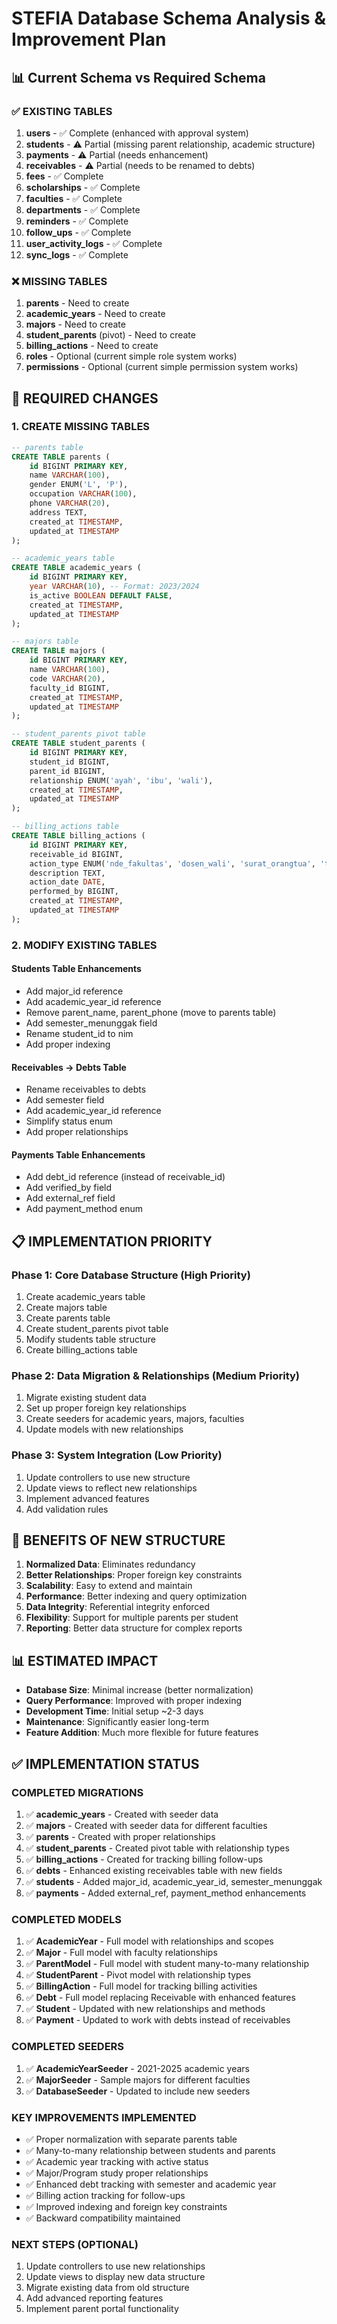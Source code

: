 # STEFIA Database Schema Analysis & Improvement Plan

## 📊 Current Schema vs Required Schema

### ✅ EXISTING TABLES
1. **users** - ✅ Complete (enhanced with approval system)
2. **students** - ⚠️ Partial (missing parent relationship, academic structure)
3. **payments** - ⚠️ Partial (needs enhancement)
4. **receivables** - ⚠️ Partial (needs to be renamed to debts)
5. **fees** - ✅ Complete
6. **scholarships** - ✅ Complete
7. **faculties** - ✅ Complete
8. **departments** - ✅ Complete
9. **reminders** - ✅ Complete
10. **follow_ups** - ✅ Complete
11. **user_activity_logs** - ✅ Complete
12. **sync_logs** - ✅ Complete

### ❌ MISSING TABLES
1. **parents** - Need to create
2. **academic_years** - Need to create
3. **majors** - Need to create
4. **student_parents** (pivot) - Need to create
5. **billing_actions** - Need to create
6. **roles** - Optional (current simple role system works)
7. **permissions** - Optional (current simple permission system works)

## 🔧 REQUIRED CHANGES

### 1. CREATE MISSING TABLES
```sql
-- parents table
CREATE TABLE parents (
    id BIGINT PRIMARY KEY,
    name VARCHAR(100),
    gender ENUM('L', 'P'),
    occupation VARCHAR(100),
    phone VARCHAR(20),
    address TEXT,
    created_at TIMESTAMP,
    updated_at TIMESTAMP
);

-- academic_years table
CREATE TABLE academic_years (
    id BIGINT PRIMARY KEY,
    year VARCHAR(10), -- Format: 2023/2024
    is_active BOOLEAN DEFAULT FALSE,
    created_at TIMESTAMP,
    updated_at TIMESTAMP
);

-- majors table
CREATE TABLE majors (
    id BIGINT PRIMARY KEY,
    name VARCHAR(100),
    code VARCHAR(20),
    faculty_id BIGINT,
    created_at TIMESTAMP,
    updated_at TIMESTAMP
);

-- student_parents pivot table
CREATE TABLE student_parents (
    id BIGINT PRIMARY KEY,
    student_id BIGINT,
    parent_id BIGINT,
    relationship ENUM('ayah', 'ibu', 'wali'),
    created_at TIMESTAMP,
    updated_at TIMESTAMP
);

-- billing_actions table
CREATE TABLE billing_actions (
    id BIGINT PRIMARY KEY,
    receivable_id BIGINT,
    action_type ENUM('nde_fakultas', 'dosen_wali', 'surat_orangtua', 'telepon', 'home_visit'),
    description TEXT,
    action_date DATE,
    performed_by BIGINT,
    created_at TIMESTAMP,
    updated_at TIMESTAMP
);
```

### 2. MODIFY EXISTING TABLES

#### Students Table Enhancements
- Add major_id reference
- Add academic_year_id reference
- Remove parent_name, parent_phone (move to parents table)
- Add semester_menunggak field
- Rename student_id to nim
- Add proper indexing

#### Receivables → Debts Table
- Rename receivables to debts
- Add semester field
- Add academic_year_id reference
- Simplify status enum
- Add proper relationships

#### Payments Table Enhancements
- Add debt_id reference (instead of receivable_id)
- Add verified_by field
- Add external_ref field
- Add payment_method enum

## 📋 IMPLEMENTATION PRIORITY

### Phase 1: Core Database Structure (High Priority)
1. Create academic_years table
2. Create majors table
3. Create parents table
4. Create student_parents pivot table
5. Modify students table structure
6. Create billing_actions table

### Phase 2: Data Migration & Relationships (Medium Priority)
1. Migrate existing student data
2. Set up proper foreign key relationships
3. Create seeders for academic years, majors, faculties
4. Update models with new relationships

### Phase 3: System Integration (Low Priority)
1. Update controllers to use new structure
2. Update views to reflect new relationships
3. Implement advanced features
4. Add validation rules

## 🎯 BENEFITS OF NEW STRUCTURE

1. **Normalized Data**: Eliminates redundancy
2. **Better Relationships**: Proper foreign key constraints
3. **Scalability**: Easy to extend and maintain
4. **Performance**: Better indexing and query optimization
5. **Data Integrity**: Referential integrity enforced
6. **Flexibility**: Support for multiple parents per student
7. **Reporting**: Better data structure for complex reports

## 📊 ESTIMATED IMPACT

- **Database Size**: Minimal increase (better normalization)
- **Query Performance**: Improved with proper indexing
- **Development Time**: Initial setup ~2-3 days
- **Maintenance**: Significantly easier long-term
- **Feature Addition**: Much more flexible for future features

## ✅ IMPLEMENTATION STATUS

### COMPLETED MIGRATIONS
1. ✅ **academic_years** - Created with seeder data
2. ✅ **majors** - Created with seeder data for different faculties
3. ✅ **parents** - Created with proper relationships
4. ✅ **student_parents** - Created pivot table with relationship types
5. ✅ **billing_actions** - Created for tracking billing follow-ups
6. ✅ **debts** - Enhanced existing receivables table with new fields
7. ✅ **students** - Added major_id, academic_year_id, semester_menunggak
8. ✅ **payments** - Added external_ref, payment_method enhancements

### COMPLETED MODELS
1. ✅ **AcademicYear** - Full model with relationships and scopes
2. ✅ **Major** - Full model with faculty relationships
3. ✅ **ParentModel** - Full model with student many-to-many relationship
4. ✅ **StudentParent** - Pivot model with relationship types
5. ✅ **BillingAction** - Full model for tracking billing activities
6. ✅ **Debt** - Full model replacing Receivable with enhanced features
7. ✅ **Student** - Updated with new relationships and methods
8. ✅ **Payment** - Updated to work with debts instead of receivables

### COMPLETED SEEDERS
1. ✅ **AcademicYearSeeder** - 2021-2025 academic years
2. ✅ **MajorSeeder** - Sample majors for different faculties
3. ✅ **DatabaseSeeder** - Updated to include new seeders

### KEY IMPROVEMENTS IMPLEMENTED
- ✅ Proper normalization with separate parents table
- ✅ Many-to-many relationship between students and parents
- ✅ Academic year tracking with active status
- ✅ Major/Program study proper relationships
- ✅ Enhanced debt tracking with semester and academic year
- ✅ Billing action tracking for follow-ups
- ✅ Improved indexing and foreign key constraints
- ✅ Backward compatibility maintained

### NEXT STEPS (OPTIONAL)
1. Update controllers to use new relationships
2. Update views to display new data structure
3. Migrate existing data from old structure
4. Add advanced reporting features
5. Implement parent portal functionality
